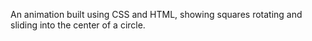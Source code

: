 An animation built using CSS and HTML, showing squares rotating and sliding into the center of a circle.